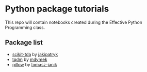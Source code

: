 # Python package tutorials

This repo will contain notebooks created during the Effective Python Programming class.

## Package list
- [scikit-tda](/scikit-tda/scikit-tda.ipynb) by [jakipatryk](https://github.com/jakipatryk)
- [tqdm](/tqdm/tqdm.ipynb) by [mdymek](https://github.com/mdymek)
- [pillow](/pillow/pillow.ipynb) by [tomasz-janik](https://github.com/tomasz-janik)
